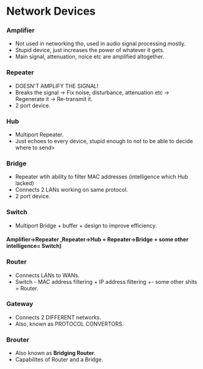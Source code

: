 # Network Devices

### Amplifier 

- Not used in networking tho, used in audio signal processing mostly.
- Stupid device, just increases the power of whatever it gets.
- Main signal, attenuation, noice etc are amplified altogether.

### Repeater

- DOESN'T AMPLIFY THE SIGNAL!
- Breaks the signal -> Fix noise, disturbance, attenuation etc -> Regenerate it -> Re-transmit it.
- 2 port device.

### Hub

- Multiport Repeater.
- Just echoes to every device, stupid enough to not to be able to decide where to send>

### Bridge

- Repeater wtih ability to filter MAC addresses (intelligence which Hub lacked)
- Connects 2 LANs working on same protocol.
- 2 port device.

### Switch

- Multiport Bridge + buffer + design to improve efficiency.

#### Amplifier->Repeater ,Repeater->Hub + Repeater->Bridge + some other intelligence= Switch)

### Router

- Connects LANs to WANs.
- Switch - MAC address filtering + IP address filtering +- some other shits = Router.

### Gateway

- Connects 2 DIFFERENT networks.
- Also, known as PROTOCOL CONVERTORS.

### Brouter

- Also known as __Bridging Router__.
- Capabilites of Router and a Bridge.
